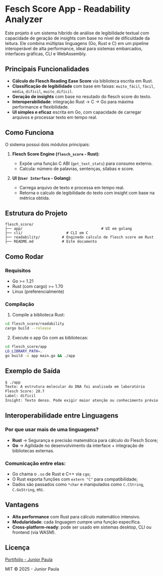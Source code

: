 # Fesch Score App -  Readability Analyzer

Este projeto é um sistema híbrido de análise de legibilidade textual com capacidade de geração de insights com base no nível de dificuldade da leitura. Ele combina múltiplas linguagens (Go, Rust e C) em um pipeline interoperável de alta performance, ideal para sistemas embarcados, interfaces gráficas, CLI e WebAssembly.

## Principais Funcionalidades

- **Cálculo do Flesch Reading Ease Score** via biblioteca escrita em Rust.
- **Classificação de legibilidade** com base em faixas: `muito_fácil`, `fácil`, `média`, `difícil`, `muito_difícil`.
- **Geração de insights** com base no resutado do flesch score do texto.
- **Interoperabilidade**: integração Rust → C → Go para máxima performance e flexibilidade.
- **UI simples e eficaz** escrita em Go, com capacidade de carregar arquivos e processar texto em tempo real.

## Como Funciona

O sistema possui dois módulos principais:

1. **Flesch Score Engine (`flesch_score` - Rust)**:
   - Expõe uma função C ABI (`get_text_stats`) para consumo externo.
   - Calcula: número de palavras, sentenças, sílabas e score.

2. **UI (`User Interface` - Golang)**:
   - Carrega arquivo de texto e processa em tempo real.
   - Retorna o calculo de legibilidade do texto com insight com base na métrica obtida.

## Estrutura do Projeto

```
flesch_score/
├── app/									# UI em golang
├── cli/               		# CLI em C
├── readability/          # Enginedo calculo de flesch score em Rust
├── README.md             # Este documento
```

## Como Rodar

### Requisitos

- Go >= 1.21
- Rust (com cargo) >= 1.70
- Linux (preferencialmente)

### Compilação

1. Compile a biblioteca Rust:

```bash
cd flesch_score/readability
cargo build --release
```

2. Execute o app Go com as bibliotecas:

```bash
cd flesch_score/app
LD_LIBRARY_PATH=.
go build -o app main.go && ./app
```

## Exemplo de Saída

```bash
$ ./app
Texto: A estrutura molecular do DNA foi analisada em laboratório
Flesch Score: 28.7
Label: dificil
Insight: Texto denso. Pode exigir maior atenção ou conhecimento prévio do leitor.
```

## Interoperabilidade entre Linguagens

### Por que usar mais de uma linguagens?

-   **Rust** → Segurança e precisão matemática para cálculo do Flesch Score;
-   **Go** → Agilidade no desenvolvimento da interface + integração de bibliotecas externas.
    
### Comunicação entre elas:

-   Go chama o `.so` de Rust e C++ via `cgo`;
-   O Rust exporta funções com `extern "C"` para compatibilidade; 
-   Dados são passados como `*char` e manipulados como `C.CString`, `C.GoString`, etc.

## Vantagens

- **Alta performance** com Rust para cálculo matemático intensivo.
- **Modularidade**: cada linguagem cumpre uma função específica.
- **Cross-platform-ready**: pode ser usado em sistemas desktop, CLI ou frontend (via WASM).

## Licença

[Portifolio - Junior Paula](https://juniorpaula.com.br)

MIT © 2025 - Junior Paula
